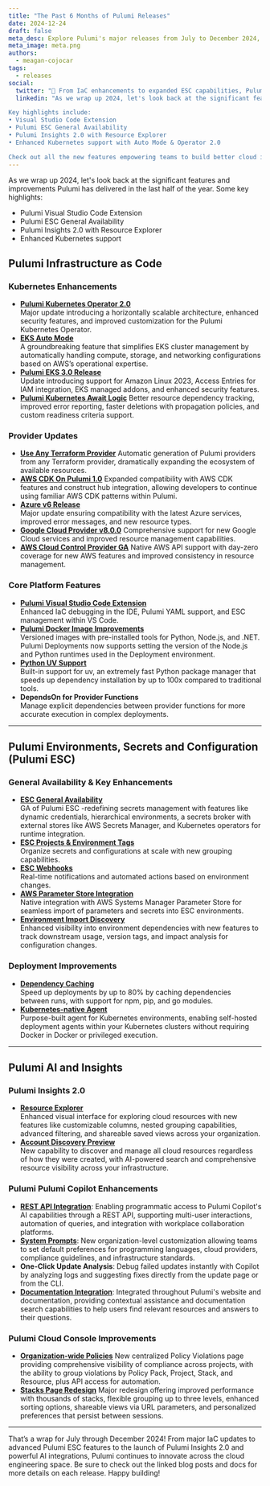 ```yaml
---
title: "The Past 6 Months of Pulumi Releases"
date: 2024-12-24
draft: false
meta_desc: Explore Pulumi's major releases from July to December 2024, featuring Infrastructure as Code improvements, ESC enhancements, and AI innovations.
meta_image: meta.png
authors:
  - meagan-cojocar
tags:
  - releases
social:
  twitter: "🚀 From IaC enhancements to expanded ESC capabilities, Pulumi Insights 2.0 and key AI innovations - walk through the product release notes for a summary of what's been shipped this year"
  linkedin: "As we wrap up 2024, let's look back at the significant features and improvements Pulumi has delivered- from Infrastructure as Code enhancements to expanded Pulumi ESC capabilities to the launch of Pulumi Insights 2.0 and key AI innovations, here's what's new in Pulumi:

Key highlights include:
• Visual Studio Code Extension
• Pulumi ESC General Availability
• Pulumi Insights 2.0 with Resource Explorer
• Enhanced Kubernetes support with Auto Mode & Operator 2.0

Check out all the new features empowering teams to build better cloud infrastructure."
---
```


As we wrap up 2024, let's look back at the significant features and improvements Pulumi has delivered in the last half of the year. Some key highlights:

- Pulumi Visual Studio Code Extension
- Pulumi ESC General Availability
- Pulumi Insights 2.0 with Resource Explorer
- Enhanced Kubernetes support

<!--more-->

## Pulumi Infrastructure as Code

### Kubernetes Enhancements

- **[Pulumi Kubernetes Operator 2.0](/blog/pulumi-kubernetes-operator-2-0/)**  
  Major update introducing a horizontally scalable architecture, enhanced security features, and improved customization for the Pulumi Kubernetes Operator.
- **[EKS Auto Mode](/blog/aws-eks-auto-mode/)**  
  A groundbreaking feature that simplifies EKS cluster management by automatically handling compute, storage, and networking configurations based on AWS’s operational expertise.
- **[Pulumi EKS 3.0 Release](/blog/eks-v3-release/)**  
  Update introducing support for Amazon Linux 2023, Access Entries for IAM integration, EKS managed addons, and enhanced security features.
- **[Pulumi Kubernetes Await Logic](/blog/improved-kubernetes-await-logic/)**
  Better resource dependency tracking, improved error reporting, faster deletions with propagation policies, and custom readiness criteria support.

### Provider Updates

- **[Use Any Terraform Provider](/blog/any-terraform-provider/)**
  Automatic generation of Pulumi providers from any Terraform provider, dramatically expanding the ecosystem of available resources.
- **[AWS CDK On Pulumi 1.0](/blog/aws-cdk-on-pulumi-1.0/)**
  Expanded compatibility with AWS CDK features and construct hub integration, allowing developers to continue using familiar AWS CDK patterns within Pulumi.
- **[Azure v6 Release](/blog/azure-v6-release/)**  
  Major update ensuring compatibility with the latest Azure services, improved error messages, and new resource types.
- **[Google Cloud Provider v8.0.0](/blog/gcp-v8-release/)**
  Comprehensive support for new Google Cloud services and improved resource management capabilities.
- **[AWS Cloud Control Provider GA](/blog/pulumi-aws-cloudcontrol-provider/)**
  Native AWS API support with day-zero coverage for new AWS features and improved consistency in resource management.

### Core Platform Features

- **[Pulumi Visual Studio Code Extension](/blog/pulumi-vscode-extension/)**  
  Enhanced IaC debugging in the IDE, Pulumi YAML support, and ESC management within VS Code.
- **[Pulumi Docker Image Improvements](/blog/docker-containers/)**  
  Versioned images with pre-installed tools for Python, Node.js, and .NET. Pulumi Deployments now supports setting the version of the Node.js and Python runtimes used in the Deployment environment.
- **[Python UV Support](blog/python-uv-toolchain/)**  
  Built-in support for uv, an extremely fast Python package manager that speeds up dependency installation by up to 100x compared to traditional tools.
- **DependsOn for Provider Functions**  
  Manage explicit dependencies between provider functions for more accurate execution in complex deployments.

---

## Pulumi Environments, Secrets and Configuration (Pulumi ESC)

### General Availability & Key Enhancements

- **[ESC General Availability](/blog/pulumi-esc-ga/)**  
  GA of Pulumi ESC -redefining secrets management with features like dynamic credentials, hierarchical environments, a secrets broker with external stores like AWS Secrets Manager, and Kubernetes operators for runtime integration.
- **[ESC Projects & Environment Tags](/blog/esc-projects-environment-tags-launch/)**  
  Organize secrets and configurations at scale with new grouping capabilities.
- **[ESC Webhooks](/blog/esc-webhooks-launch/)**  
  Real-time notifications and automated actions based on environment changes.
- **[AWS Parameter Store Integration](/blog/pulumi-esc-aws-parameter-store-support/)**  
  Native integration with AWS Systems Manager Parameter Store for seamless import of parameters and secrets into ESC environments.
- **[Environment Import Discovery](/blog/esc-imports-discoverability/)**  
  Enhanced visibility into environment dependencies with new features to track downstream usage, version tags, and impact analysis for configuration changes.

### Deployment Improvements

- **[Dependency Caching](/blog/announcing-dependency-caching-deployments/)**  
  Speed up deployments by up to 80% by caching dependencies between runs, with support for npm, pip, and go modules.
- **[Kubernetes-native Agent](/blog/customer-managed-agents-kubernetes/)**  
  Purpose-built agent for Kubernetes environments, enabling self-hosted deployment agents within your Kubernetes clusters without requiring Docker in Docker or privileged execution.

---

## Pulumi AI and Insights

### Pulumi Insights 2.0

- **[Resource Explorer](/blog/insights-resources-v2/)**  
  Enhanced visual interface for exploring cloud resources with new features like customizable columns, nested grouping capabilities, advanced filtering, and shareable saved views across your organization.
- **[Account Discovery Preview](/blog/insights-cloud-account-discovery/)**  
  New capability to discover and manage all cloud resources regardless of how they were created, with AI-powered search and comprehensive resource visibility across your infrastructure.

### Pulumi Pulumi Copilot Enhancements

- **[REST API Integration](/blog/pulumi-copilot-rest/)**: Enabling programmatic access to Pulumi Copilot's AI capabilities through a REST API, supporting multi-user interactions, automation of queries, and integration with workplace collaboration platforms.
- **[System Prompts](/blog/copilot-system-prompts/)**: New organization-level customization allowing teams to set default preferences for programming languages, cloud providers, compliance guidelines, and infrastructure standards.
- **One-Click Update Analysis**: Debug failed updates instantly with Copilot by analyzing logs and suggesting fixes directly from the update page or from the CLI.
- **[Documentation Integration](/blog/copilot-in-docs/)**: Integrated throughout Pulumi's website and documentation, providing contextual assistance and documentation search capabilities to help users find relevant resources and answers to their questions.

### Pulumi Cloud Console Improvements

- **[Organization-wide Policies](/blog/centralized-policy-violations/)**
  New centralized Policy Violations page providing comprehensive visibility of compliance across projects, with the ability to group violations by Policy Pack, Project, Stack, and Resource, plus API access for automation.
- **[Stacks Page Redesign](/blog/new-stacks-page-launch/)**
  Major redesign offering improved performance with thousands of stacks, flexible grouping up to three levels, enhanced sorting options, shareable views via URL parameters, and personalized preferences that persist between sessions.

---

That’s a wrap for July through December 2024! From major IaC updates to advanced Pulumi ESC features to the launch of Pulumi Insights 2.0 and powerful AI integrations, Pulumi continues to innovate across the cloud engineering space. Be sure to check out the linked blog posts and docs for more details on each release. Happy building!
